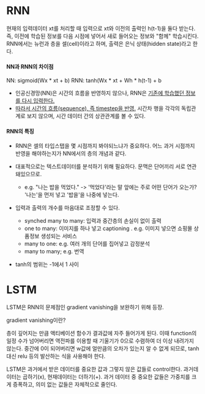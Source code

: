 # RNN

현재의 입력데이터 xt를 처리할 때 입력으로 xt와 이전의 출력인 h(t-1)을 둘다 받는다. 즉, 이전에 학습된 정보를 다음 시점에 넣어서 새로 들어오는 정보와 "함께" 학습시킨다. RNN에서는 뉴런과 층을 셀(cell)이라고 하며, 출력은 은닉 상태(hidden state)라고 한다.



#### NN과 RNN의 차이점

NN: sigmoid(Wx * xt + b)
RNN: tanh(Wx * xt + Wh * h(t-1) + b

- 인공신경망(NN)은 시간의 흐름을 반영하지 않으나, RNN은 <u>기존에 학습했던 정보를 다시 입력한다.
- 따라서 시간의 흐름(sequence), 즉 timestep을 반영.</u> 시간차 행을 각각의 독립관계로 보지 않으며, 시간 데이터 간의 상관관계를 볼 수 있다.



#### RNN의 특징

- RNN은 셀의 타입스탭을 몇 시점까지 봐야되느냐가 중요하다. 어느 과거 시점까지 반영을 해야하는지가 NN에서의 층의 개념과 같다.
- 대표적으로는 텍스트데이터를 분석하기 위해 필요하다. 문맥은 단어끼리 서로 연관돼있으므로.
  - e.g. "나는 밥을 먹었다."  -> '먹었다'라는 말 앞에는 주로 어떤 단어가 오는가? '나는'을 먼저 넣고 '밥을'을 나중에 넣는다.

- 입력과 출력의 개수를 마음대로 조정할 수 있다. 
  - synched many to many: 입력과 중간층의 손실이 없이 출력
  - one to many: 이미지를 하나 넣고 captioning . e.g. 이미지 넣으면 쇼핑몰 상품정보 생성되는 서비스
  - many to one: e.g. 여러 개의 단어를 집어넣고 감정분석
  - many to many; e.g. 번역

- tanh의 범위는 -1에서 1 사이





# LSTM

LSTM은 RNN의 문제점인 gradient vanishing을 보완하기 위해 등장.



gradient vanishing이란?

층이 깊어지는 만큼 액티베이션 함수가 결과값에 자주 들어가게 된다. 이때 function의 일정 수가 넘어버리면 역전파를 이용할 때 기울기가 0으로 수렴하여 더 이상 내려가지 않는다. 중간에 0이 되어버리면 w값에 얼만큼의 오차가 있는지 알 수 없게 되므로, tanh대신 relu 등의 발산하는 식을 사용해야 한다.



LSTM은 과거에서 받은 데이터를 중요한 값과 그렇지 않은 값들로 control한다. 과거데이터는 곱하기(x), 현재데이터는 더하기(+). 과거 데이터 중 중요한 값들은 가중치를 크게 증폭하고, 의미 없는 값들은 자체적으로 줄인다.